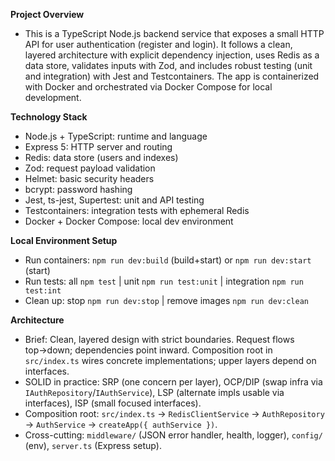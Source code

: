 **Project Overview**

- This is a TypeScript Node.js backend service that exposes a small HTTP API for user authentication (register and login). It follows a clean, layered architecture with explicit dependency injection, uses Redis as a data store, validates inputs with Zod, and includes robust testing (unit and integration) with Jest and Testcontainers. The app is containerized with Docker and orchestrated via Docker Compose for local development.

**Technology Stack**

- Node.js + TypeScript: runtime and language
- Express 5: HTTP server and routing
- Redis: data store (users and indexes)
- Zod: request payload validation
- Helmet: basic security headers
- bcrypt: password hashing
- Jest, ts-jest, Supertest: unit and API testing
- Testcontainers: integration tests with ephemeral Redis
- Docker + Docker Compose: local dev environment

**Local Environment Setup**

- Run containers: `npm run dev:build` (build+start) or `npm run dev:start` (start)
- Run tests: all `npm test` | unit `npm run test:unit` | integration `npm run test:int`
- Clean up: stop `npm run dev:stop` | remove images `npm run dev:clean`

**Architecture**

- Brief: Clean, layered design with strict boundaries. Request flows top→down; dependencies point inward. Composition root in `src/index.ts` wires concrete implementations; upper layers depend on interfaces.
- SOLID in practice: SRP (one concern per layer), OCP/DIP (swap infra via `IAuthRepository`/`IAuthService`), LSP (alternate impls usable via interfaces), ISP (small focused interfaces).
- Composition root: `src/index.ts` → `RedisClientService` → `AuthRepository` → `AuthService` → `createApp({ authService })`.
- Cross-cutting: `middleware/` (JSON error handler, health, logger), `config/` (env), `server.ts` (Express setup).

